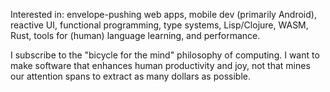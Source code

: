Interested in: envelope-pushing web apps, mobile dev (primarily Android), reactive UI, functional programming, type systems, Lisp/Clojure, WASM, Rust, tools for (human) language learning, and performance.

I subscribe to the "bicycle for the mind" philosophy of computing. I want to make software that enhances human productivity and joy, not that mines our attention spans to extract as many dollars as possible.
